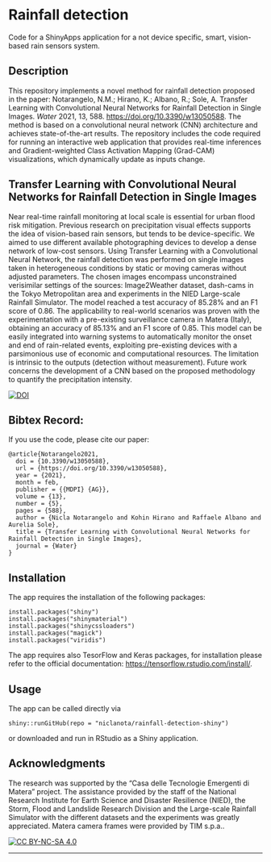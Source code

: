 # Rainfall detection
Code for a ShinyApps application for a not device specific, smart, vision-based rain sensors system.

## Description
This repository implements a novel method for rainfall detection proposed in the paper: Notarangelo, N.M.; Hirano, K.; Albano, R.; Sole, A. Transfer Learning with Convolutional Neural Networks for Rainfall Detection in Single Images. *Water* 2021, 13, 588. https://doi.org/10.3390/w13050588. The method is based on a convolutional neural network (CNN) architecture and achieves state-of-the-art results. The repository includes the code required for running an interactive web application that provides real-time inferences and Gradient-weighted Class Activation Mapping (Grad-CAM) visualizations, which dynamically update as inputs change. 

## Transfer Learning with Convolutional Neural Networks for Rainfall Detection in Single Images
Near real-time rainfall monitoring at local scale is essential for urban flood risk mitigation. Previous research on precipitation visual effects supports the idea of vision-based rain sensors, but tends to be device-specific. We aimed to use different available photographing devices to develop a dense network of low-cost sensors. Using Transfer Learning with a Convolutional Neural Network, the rainfall detection was performed on single images taken in heterogeneous conditions by static or moving cameras without adjusted parameters. The chosen images encompass unconstrained verisimilar settings of the sources: Image2Weather dataset, dash-cams in the Tokyo Metropolitan area and experiments in the NIED Large-scale Rainfall Simulator. The model reached a test accuracy of 85.28% and an F1 score of 0.86. The applicability to real-world scenarios was proven with the experimentation with a pre-existing surveillance camera in Matera (Italy), obtaining an accuracy of 85.13% and an F1 score of 0.85. This model can be easily integrated into warning systems to automatically monitor the onset and end of rain-related events, exploiting pre-existing devices with a parsimonious use of economic and computational resources. The limitation is intrinsic to the outputs (detection without measurement). Future work concerns the development of a CNN based on the proposed methodology to quantify the precipitation intensity.

[![DOI](https://img.shields.io/badge/DOI-10.3390%2Fw13050588-blue.svg)](https://doi.org/10.3390/w13050588)

## Bibtex Record: 
If you use the code, please cite our paper:

```
@article{Notarangelo2021,
  doi = {10.3390/w13050588},
  url = {https://doi.org/10.3390/w13050588},
  year = {2021},
  month = feb,
  publisher = {{MDPI} {AG}},
  volume = {13},
  number = {5},
  pages = {588},
  author = {Nicla Notarangelo and Kohin Hirano and Raffaele Albano and Aurelia Sole},
  title = {Transfer Learning with Convolutional Neural Networks for Rainfall Detection in Single Images},
  journal = {Water}
}
```

## Installation
The app requires the installation of the following packages:

```
install.packages("shiny")
install.packages("shinymaterial")
install.packages("shinycssloaders")
install.packages("magick")
install.packages("viridis")
```

The app requires also TesorFlow and Keras packages, for installation please refer to the official documentation: https://tensorflow.rstudio.com/install/.

## Usage

The app can be called directly via 

```
shiny::runGitHub(repo = "niclanota/rainfall-detection-shiny")
```
or downloaded and run in RStudio as a Shiny application.
   
## Acknowledgments
The research was supported by the “Casa delle Tecnologie Emergenti di Matera” project.
The assistance provided by the staff of the National Research Institute for Earth Science and Disaster Resilience (NIED), the Storm, Flood and Landslide Research Division and the Large-scale Rainfall Simulator with the different datasets and the experiments was greatly appreciated. Matera camera frames were provided by TIM s.p.a..

[![CC BY-NC-SA 4.0][cc-by-nc-sa-image]][cc-by-nc-sa]

[cc-by-nc-sa]: http://creativecommons.org/licenses/by-nc-sa/4.0/
[cc-by-nc-sa-image]: https://licensebuttons.net/l/by-nc-sa/4.0/88x31.png
[cc-by-nc-sa-shield]: https://img.shields.io/badge/License-CC%20BY--NC--SA%204.0-lightgrey.svg

****

